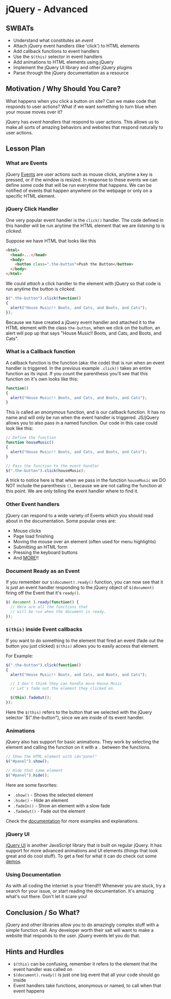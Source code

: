 # jQuery - Advanced

## SWBATs

+ Understand what constitutes an *event*
+ Attach jQuery event handlers (like 'click') to HTML elements
+ Add callback functions to event handlers
+ Use the `$(this)` selector in event handlers
+ Add animations to HTML elements using jQuery
+ Implement the jQuery UI library and other jQuery plugins
+ Parse through the jQuery documentation as a resource

## Motivation / Why Should You Care?

What happens when you click a button on site? Can we make code that responds to user actions?  What if we want something to turn blue when your mouse moves over it?

jQuery has *event handlers* that respond to user actions. This allows us to make all sorts of amazing behaviors and websites that respond naturally to user actions.

## Lesson Plan

### What are Events

jQuery [Events](https://api.jquery.com/category/events/) are user actions such as mouse clicks, anytime a key is pressed, or if the window is resized. In response to these events we can define some code that will be run everytime that happens. We can be notified of events that happen anywhere on the webpage or only on a specific HTML element.

### jQuery Click Handler

One very popular event handler is the `click()` handler. The code defined in this handler will be run anytime the HTML element that we are *listening* to is *clicked*.

Suppose we have HTML that looks like this

```html
<html>
  <head>...</head>
  <body>
    <button class=".the-button">Push the Button</button>
  </body>
</html>
```

We could *attach* a click handler to the element with jQuery so that code is run anytime the button is *clicked*.

```js
$(".the-button").click(function()
{
  alert("House Music!! Boots, and Cats, and Boots, and Cats");
});
```

Because we have created a jQuery event handler and attached it to the HTML element with the class `the-button`, when we click on the button, an alert will pop up that says "House Music!! Boots, and Cats, and Boots, and Cats".

### What is a Callback function

A callback function is the function (aka: the code) that is run when an event handler is triggered. In the previous example `.click()` takes an entire function as its input. If you count the parenthesis you'll see that this function on it's own looks like this:

```js
function()
{
  alert("House Music!! Boots, and Cats, and Boots, and Cats");
}
```

This is called an *anonymous* function, and is our callback function. It has no name and will only be run when the event handler is triggered. JS/jQuery allows you to also pass in a named function.  Our code in this case could look like this:

```js
// Define the function
function houseMusic()
{
  alert("House Music!! Boots, and Cats, and Boots, and Cats");
}

// Pass the function to the event handler
$(".the-button").click(houseMusic);
```

A trick to notice here is that when we pass in the function `houseMusic` we DO NOT include the parenthesis `()`, because we are not calling the function at this point. We are only telling the event handler where to find it.

### Other Event handlers

jQuery can respond to a wide variety of Events which you should read about in the documentation. Some popular ones are:

+ Mouse clicks
+ Page load finishing
+ Moving the mouse over an element (often used for menu highlights)
+ Submitting an HTML form
+ Pressing the keyboard buttons
+ And [MORE](https://api.jquery.com/category/events/)!! 

### Document Ready as an Event

If you remember our `$(document).ready()` function, you can now see that it is just an event handler responding to the jQuery object of `$(document)` firing off the Event that it's `ready()`.

```js
$( document ).ready(function() {
  // Here are all the functions that 
  // will be run when the document is ready.
});
```

### `$(this)` inside Event callbacks

If you want to do something to the element that fired an event (fade out the button you just clicked) `$(this)` allows you to easily access that element.

For Example:

```js
$(".the-button").click(function()
{
  alert("House Music!! Boots, and Cats, and Boots, and Cats");

  // I don't think they can handle more House Music
  // Let's fade out the element they clicked on.

  $(this).fadeOut();
});
```

Here the `$(this)` refers to the button that we selected with the jQuery selector `$(".the-button"), since we are inside of its event handler.  

### Animations

jQuery also has support for basic animations. They work by selecting the element and calling the function on it with a `.` between the functions. 

```js
// Show the HTML element with id="panel"
$("#panel").show(); 

// Hide that same element
$("#panel").hide();
```

 Here are some favorites:

+ `.show()` - Shows the selected element 
+ `.hide()` - Hide an element
+ `.fadeIn()` - Show an element with a slow fade
+ `.fadeOut()` - Fade out the element

Check the [documentation](https://api.jquery.com/category/effects/) for more examples and explanations.

### jQuery UI

[jQuery UI](https://jqueryui.com/) is another JavaScript library that is built on regular jQuery. It has support for more advanced animations and UI elements (things that look great and do cool stuff). To get a feel for what it can do check out some [demos](http://jqueryui.com/demos/).

### Using Documentation

As with all coding the internet is your friend!!! Whenever you are stuck, try a search for your issue, or start reading the documentation.  It's amazing what's out there. Don't let it scare you!

## Conclusion / So What?

jQuery and other libraries allow you to do amazingly complex stuff with a simple function call. Any developer worth their salt will want to make a website that responds to the user. jQuery events let you do that. 

## Hints and Hurdles
+ `$(this)` can be confusing, remember it refers to the element that the event handler was called on
+ `$(document).ready()` is just one big event that all your code should go inside
+ Event handlers take functions, anonymous or named, to call when that event happens